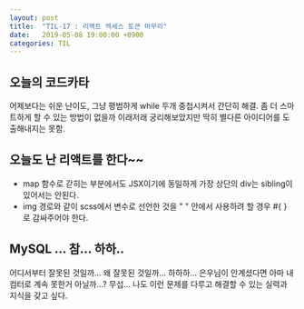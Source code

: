 ```yaml
---
layout: post
title:  "TIL-17 : 리액트 엑세스 토큰 마무리"
date:   2019-05-08 19:00:00 +0900
categories: TIL
---
```





## 오늘의 코드카타

어제보다는 쉬운 난이도, 그냥 평범하게 while 두개 중첩시켜서 간단히 해결. 좀 더 스마트하게 할 수 있는 방법이 없을까 이래저래 궁리해보았지만 딱히 별다른 아이디어를 도출해내지는 못함.


## 오늘도 난 리액트를 한다~~

- map 함수로 갇히는 부분에서도 JSX이기에 동일하게 가장 상단의 div는 sibling이 있어서는 안된다.
- img 경로와 같이 scss에서 변수로 선언한 것을 " " 안에서 사용하려 할 경우 #{ } 로 감싸주어야 한다. 


## MySQL ... 참... 하하..

어디서부터 잘못된 것일까... 왜 잘못된 것일까... 하하하... 은우님이 안계셨다면 아마 내 컴터로 계속 못한거 아닐까...? 무섭... 나도 이런 문제를 다루고 해결할 수 있는 실력과 지식을 갖고 싶다.



